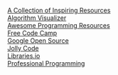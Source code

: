 <a href="https://github.com/trimstray/the-book-of-secret-knowledge">A Collection of Inspiring Resources</a>
<br>
<a href="https://algorithm-visualizer.org/">Algorithm Visualizer</a>
<br>
<a href="https://getawesomeness.herokuapp.com/">Awesome Programming Resources</a>
<br>
<a href="https://www.freecodecamp.org/news/">Free Code Camp</a>
<br>
<a href="https://opensource.google/">Google Open Source</a>
<br>
<a href="https://www.jollycode.org/">Jolly Code</a>
<br>
<a href="https://libraries.io/">Libraries.io</a>
<br>
<a href="https://github.com/charlax/professional-programming">Professional Programming</a>
